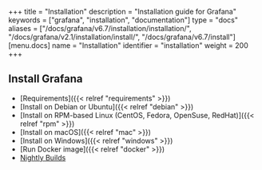 +++
title = "Installation"
description = "Installation guide for Grafana"
keywords = ["grafana", "installation", "documentation"]
type = "docs"
aliases = ["/docs/grafana/v6.7/installation/installation/", "/docs/grafana/v2.1/installation/install/", "/docs/grafana/v6.7/install"]
[menu.docs]
name = "Installation"
identifier = "installation"
weight = 200
+++

## Install Grafana

- [Requirements]({{< relref "requirements" >}})
- [Install on Debian or Ubuntu]({{< relref "debian" >}})
- [Install on RPM-based Linux (CentOS, Fedora, OpenSuse, RedHat)]({{< relref "rpm" >}})
- [Install on macOS]({{< relref "mac" >}})
- [Install on Windows]({{< relref "windows" >}})
- [Run Docker image]({{< relref "docker" >}})
- [Nightly Builds](https://grafana.com/grafana/download)
